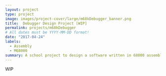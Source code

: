 ```yaml
---
layout: project
type: project
image: images/project-cover/large/m68kDebugger_banner.png
title:  Debugger Design Project [WIP]
permalink: projects/m68kDebugger
# All dates must be YYYY-MM-DD format!
date: "2017-04-24"
labels:
  - Assembly
  - M68000
summary: A school project to design a software written in 68000 assembly to debug user programs
---
```


WIP
